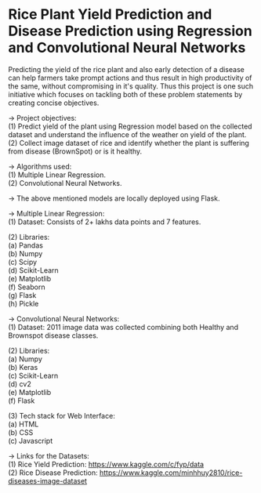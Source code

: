 # Rice Plant Yield Prediction and Disease Prediction using Regression and Convolutional Neural Networks

Predicting the yield of the rice plant and also early detection of a disease can help farmers take prompt actions and thus result in high productivity of the same, without compromising in it's quality. Thus this project is one such initiative which focuses on tackling both of these problem statements by creating concise objectives. <br>

-> Project objectives: <br>
(1) Predict yield of the plant using Regression model based on the collected dataset and understand the influence of the weather on yield of the plant.<br>
(2) Collect image dataset of rice and identify whether the plant is suffering from disease (BrownSpot) or is it healthy.<br>

-> Algorithms used: <br>
(1) Multiple Linear Regression. <br>
(2) Convolutional Neural Networks. <br>

-> The above mentioned models are locally deployed using Flask. <br>

-> Multiple Linear Regression: <br>
(1) Dataset: Consists of 2+ lakhs data points and 7 features. <br>

(2) Libraries: <br>
(a) Pandas <br>
(b) Numpy <br>
(c) Scipy <br>
(d) Scikit-Learn <br>
(e) Matplotlib <br>
(f) Seaborn <br>
(g) Flask <br>
(h) Pickle <br>

-> Convolutional Neural Networks: <br>
(1) Dataset: 2011 image data was collected combining both Healthy and Brownspot disease classes. <br>

(2) Libraries: <br>
(a) Numpy <br>
(b) Keras <br>
(c) Scikit-Learn <br>
(d) cv2 <br>
(e) Matplotlib <br>
(f) Flask <br>

(3) Tech stack for Web Interface: <br>
(a) HTML <br>
(b) CSS <br>
(c) Javascript <br>

-> Links for the Datasets: <br>
(1) Rice Yield Prediction: https://www.kaggle.com/c/fyp/data <br>
(2) Rice Disease Prediction: https://www.kaggle.com/minhhuy2810/rice-diseases-image-dataset
